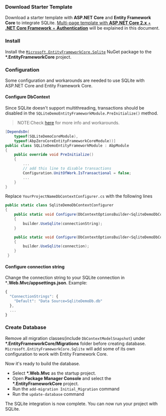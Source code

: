 ### Download Starter Template

Download a starter template with **ASP.NET Core** and **Entity Framework Core** to integrate SQLite. 
[Multi-page template with **ASP.NET Core 2.x** + **.NET Core Framework** + **Authentication**](https://aspnetboilerplate.com/Templates) 
will be explained in this document.

### Install 

Install the [`Microsoft.EntityFrameworkCore.Sqlite`](https://www.nuget.org/packages/Microsoft.EntityFrameworkCore.Sqlite/) NuGet package to the **\*.EntityFrameworkCore** project. 

### Configuration

Some configuration and workarounds are needed to use SQLite with ASP.NET Core and Entity Framework Core. 

#### Configure DbContext 

Since SQLite doesn't support multithreading, transactions should be disabled in the `SQLiteDemoEntityFrameworkModule.PreInitialize()` method.

> NOTE:Check [here](https://github.com/XdX-Software/EasyDDD/issues/1) for more info and workarounds.

```c#
[DependsOn(
    typeof(SQLiteDemoCoreModule), 
    typeof(AbpZeroCoreEntityFrameworkCoreModule))]
public class SQLiteDemoEntityFrameworkModule : AbpModule
{
    public override void PreInitialize()
    {
        ...
        // add this line to disable transactions
        Configuration.UnitOfWork.IsTransactional = false;
        ...
    }
}
```

Replace `YourProjectNameDbContextConfigurer.cs` with the following lines

```c#
public static class SqliteDemoDbContextConfigurer
{
    public static void Configure(DbContextOptionsBuilder<SqliteDemoDbContext> builder, string connectionString)
    {
        builder.UseSqlite(connectionString);
    }

    public static void Configure(DbContextOptionsBuilder<SqliteDemoDbContext> builder, DbConnection connection)
    {
        builder.UseSqlite(connection);
    }
 }
 ```

#### Configure connection string 

Change the connection string to your SQLite connection in ***.Web.Mvc/appsettings.json**. Example:

```js
{
  "ConnectionStrings": {
    "Default": "Data Source=SqliteDemoDb.db"
  },
  ...
}

```

### Create Database

Remove all migration classes(include `DbContextModelSnapshot`) under **\*.EntityFrameworkCore/Migrations** folder before creating database.
`Microsoft.EntityFrameworkCore.Sqlite` will add some of its own configuration to work with Entity Framework Core.

Now it's ready to build the database.

- Select **\*.Web.Mvc** as the startup project.
- Open **Package Manager Console** and select the **\*.EntityFrameworkCore** project.
- Run the `add-migration Initial_Migration` command
- Run the `update-database` command

The SQLite integration is now complete. You can now run your project with SQLite. 
